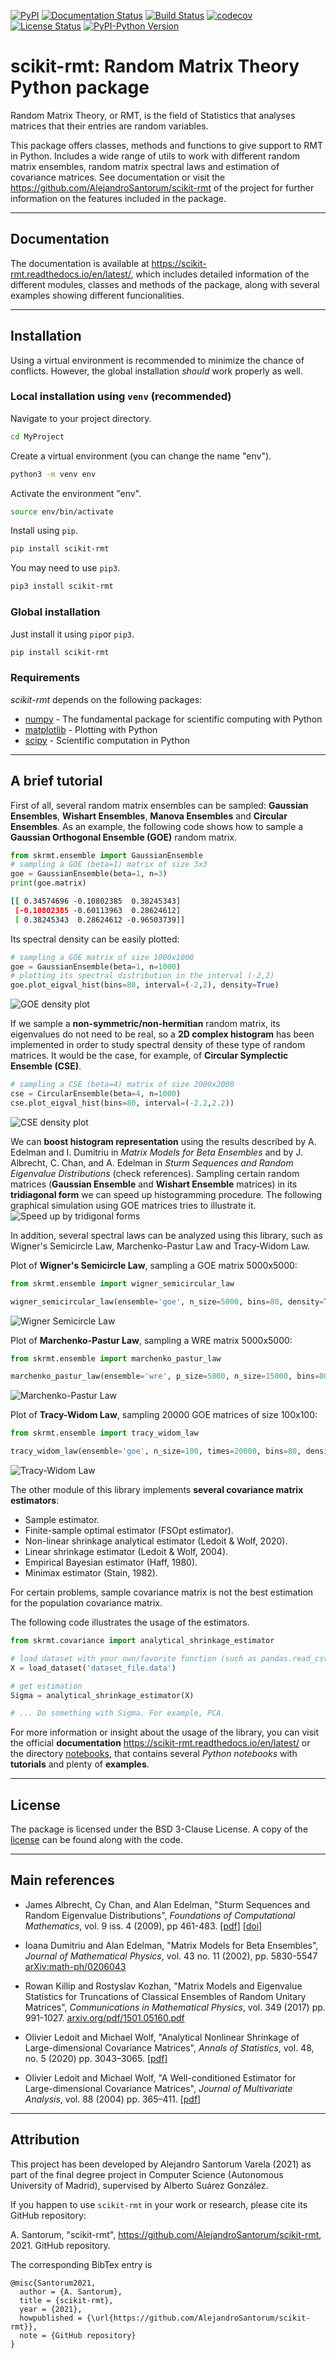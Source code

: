 [![PyPI](https://img.shields.io/pypi/v/scikit-rmt?color=g)](https://pypi.org/project/scikit-rmt/)
[![Documentation Status](https://readthedocs.org/projects/scikit-rmt/badge/?version=latest)](https://scikit-rmt.readthedocs.io/en/latest/?badge=latest)
[![Build Status](https://travis-ci.com/AlejandroSantorum/scikit-rmt.svg?branch=main)](https://travis-ci.com/AlejandroSantorum/scikit-rmt)
[![codecov](https://codecov.io/gh/AlejandroSantorum/scikit-rmt/branch/main/graph/badge.svg?token=56TNEASPJK)](https://codecov.io/gh/AlejandroSantorum/scikit-rmt)
[![License Status](https://img.shields.io/github/license/AlejandroSantorum/scikit-rmt?color=blue)](https://github.com/AlejandroSantorum/scikit-rmt/blob/main/LICENSE)
[![PyPI-Python Version](https://img.shields.io/pypi/pyversions/scikit-rmt)](https://pypi.org/project/scikit-rmt)


# scikit-rmt: Random Matrix Theory Python package

Random Matrix Theory, or RMT, is the field of Statistics that analyses
matrices that their entries are random variables.

This package offers classes, methods and functions to give support to RMT
in Python. Includes a wide range of utils to work with different random
matrix ensembles, random matrix spectral laws and estimation of covariance
matrices. See documentation or visit the <https://github.com/AlejandroSantorum/scikit-rmt>
of the project for further information on the features included in the package.

-----------------
## Documentation

The documentation is available at  <https://scikit-rmt.readthedocs.io/en/latest/>,
which includes detailed information of the different modules, classes and methods of
the package, along with several examples showing different funcionalities.

-----------------
## Installation

Using a virtual environment is recommended to minimize the chance of conflicts.
However, the global installation _should_ work properly as well.

### Local installation using `venv` (recommended)

Navigate to your project directory.
```bash
cd MyProject
```

Create a virtual environment (you can change the name "env").
```bash
python3 -m venv env
```

Activate the environment "env".
```bash
source env/bin/activate
```

Install using `pip`.
```bash
pip install scikit-rmt
```
You may need to use `pip3`.
```bash
pip3 install scikit-rmt
```

### Global installation
Just install it using `pip`or `pip3`.
```bash
pip install scikit-rmt
```

### Requirements
*scikit-rmt* depends on the following packages:
* [numpy](https://github.com/numpy/numpy) - The fundamental package for scientific computing with Python
* [matplotlib](https://github.com/matplotlib/matplotlib) - Plotting with Python
* [scipy](https://github.com/scipy/scipy) - Scientific computation in Python


-----------------
## A brief tutorial

First of all, several random matrix ensembles can be sampled: **Gaussian Ensembles**, **Wishart Ensembles**,
**Manova Ensembles** and **Circular Ensembles**. As an example, the following code shows how to sample
a **Gaussian Orthogonal Ensemble (GOE)** random matrix.

```python
from skrmt.ensemble import GaussianEnsemble
# sampling a GOE (beta=1) matrix of size 3x3
goe = GaussianEnsemble(beta=1, n=3)
print(goe.matrix)
```
```bash
[[ 0.34574696 -0.10802385  0.38245343]
 [-0.10802385 -0.60113963  0.28624612]
 [ 0.38245343  0.28624612 -0.96503739]]
```
Its spectral density can be easily plotted:
```python
# sampling a GOE matrix of size 1000x1000
goe = GaussianEnsemble(beta=1, n=1000)
# plotting its spectral distribution in the interval (-2,2)
goe.plot_eigval_hist(bins=80, interval=(-2,2), density=True)
```
![GOE density plot](https://raw.githubusercontent.com/AlejandroSantorum/scikit-rmt/main/imgs/hist_goe.png)
<!---
<img src="imgs/hist_goe.png" width=450 height=320 alt="GOE density plot">
-->

If we sample a **non-symmetric/non-hermitian** random matrix, its eigenvalues do not need to be real,
so a **2D complex histogram** has been implemented in order to study spectral density of these type
of random matrices. It would be the case, for example, of **Circular Symplectic Ensemble (CSE)**.

```python
# sampling a CSE (beta=4) matrix of size 2000x2000
cse = CircularEnsemble(beta=4, n=1000)
cse.plot_eigval_hist(bins=80, interval=(-2.2,2.2))
```
![CSE density plot](https://raw.githubusercontent.com/AlejandroSantorum/scikit-rmt/main/imgs/hist_cse_smooth.png)
<!---
<img src="imgs/hist_cse_smooth.png" width=650 height=320 alt="CSE density plot">
-->

We can **boost histogram representation** using the results described by A. Edelman and I. Dumitriu
in *Matrix Models for Beta Ensembles* and by J. Albrecht, C. Chan, and A. Edelman in
*Sturm Sequences and Random Eigenvalue Distributions* (check references). Sampling certain
random matrices (**Gaussian Ensemble** and **Wishart Ensemble** matrices) in its **tridiagonal form**
we can speed up histogramming procedure. The following graphical simulation using GOE matrices
tries to illustrate it.
![Speed up by tridigonal forms](https://raw.githubusercontent.com/AlejandroSantorum/scikit-rmt/main/imgs/gauss_tridiag_sim.png)
<!---
<img src="imgs/gauss_tridiag_sim.png" width=820 height=370 alt="Speed up by tridigonal forms">
-->

In addition, several spectral laws can be analyzed using this library, such as Wigner's Semicircle Law,
Marchenko-Pastur Law and Tracy-Widom Law.

Plot of **Wigner's Semicircle Law**, sampling a GOE matrix 5000x5000:
```python
from skrmt.ensemble import wigner_semicircular_law

wigner_semicircular_law(ensemble='goe', n_size=5000, bins=80, density=True)
```
![Wigner Semicircle Law](https://raw.githubusercontent.com/AlejandroSantorum/scikit-rmt/main/imgs/scl_goe.png)
<!---
<img src="imgs/scl_goe.png" width=450 height=320 alt="Wigner Semicircle Law">
-->

Plot of **Marchenko-Pastur Law**, sampling a WRE matrix 5000x5000:
```python
from skrmt.ensemble import marchenko_pastur_law

marchenko_pastur_law(ensemble='wre', p_size=5000, n_size=15000, bins=80, density=True)
```
![Marchenko-Pastur Law](https://raw.githubusercontent.com/AlejandroSantorum/scikit-rmt/main/imgs/mpl_wre.png)
<!---
<img src="imgs/mpl_wre.png" width=450 height=320 alt="Marchenko-Pastur Law">
-->

Plot of **Tracy-Widom Law**, sampling 20000 GOE matrices of size 100x100:
```python
from skrmt.ensemble import tracy_widom_law

tracy_widom_law(ensemble='goe', n_size=100, times=20000, bins=80, density=True)
```
![Tracy-Widom Law](https://raw.githubusercontent.com/AlejandroSantorum/scikit-rmt/main/imgs/twl_goe.png)
<!---
<img src="imgs/twl_goe.png" width=450 height=320 alt="Tracy-Widom Law">
-->

The other module of this library implements **several covariance matrix estimators**:
* Sample estimator.
* Finite-sample optimal estimator (FSOpt estimator).
* Non-linear shrinkage analytical estimator (Ledoit & Wolf, 2020).
* Linear shrinkage estimator (Ledoit & Wolf, 2004).
* Empirical Bayesian estimator (Haff, 1980).
* Minimax estimator (Stain, 1982).

For certain problems, sample covariance matrix is not the best estimation for the
population covariance matrix.

The following code illustrates the usage of the estimators.
```python
from skrmt.covariance import analytical_shrinkage_estimator

# load dataset with your own/favorite function (such as pandas.read_csv)
X = load_dataset('dataset_file.data')

# get estimation
Sigma = analytical_shrinkage_estimator(X)

# ... Do something with Sigma. For example, PCA.
```

For more information or insight about the usage of the library, you can visit the official **documentation** 
<https://scikit-rmt.readthedocs.io/en/latest/> or the directory [notebooks](notebooks), that contains several
*Python notebooks* with **tutorials** and plenty of **examples**.

-----------------
## License
The package is licensed under the BSD 3-Clause License. A copy of the [license](LICENSE) can be found along with the code.

-----------------
## Main references

- James Albrecht, Cy Chan, and Alan Edelman,
    "Sturm Sequences and Random Eigenvalue Distributions",
    *Foundations of Computational Mathematics*,
    vol. 9 iss. 4 (2009), pp 461-483.
    [[pdf]](http://www-math.mit.edu/~edelman/homepage/papers/sturm.pdf)
    [[doi]](http://dx.doi.org/10.1007/s10208-008-9037-x)

- Ioana Dumitriu and Alan Edelman,
    "Matrix Models for Beta Ensembles",
    *Journal of Mathematical Physics*,
    vol. 43 no. 11 (2002), pp. 5830-5547
    [arXiv:math-ph/0206043](http://arxiv.org/abs/math-ph/0206043)

- Rowan Killip and Rostyslav Kozhan,
    "Matrix Models and Eigenvalue Statistics for Truncations of Classical Ensembles of Random Unitary Matrices",
    *Communications in Mathematical Physics*, vol. 349 (2017) pp. 991-1027.
    [arxiv.org/pdf/1501.05160.pdf](http://arxiv.org/pdf/1501.05160.pdf)

- Olivier Ledoit and Michael Wolf,
    "Analytical Nonlinear Shrinkage of Large-dimensional Covariance Matrices",
    *Annals of Statistics*, vol. 48, no. 5 (2020) pp. 3043–3065.
    [[pdf]](http://www.econ.uzh.ch/static/wp/econwp264.pdf)

- Olivier Ledoit and Michael Wolf,
    "A Well-conditioned Estimator for Large-dimensional Covariance Matrices",
    *Journal of Multivariate Analysis*, vol. 88 (2004) pp. 365–411.
    [[pdf]](http://www.ledoit.net/ole1a.pdf)

-----------------
## Attribution
This project has been developed by Alejandro Santorum Varela (2021) as part of the final degree project
in Computer Science (Autonomous University of Madrid), supervised by Alberto Suárez González.

If you happen to use `scikit-rmt` in your work or research, please cite its GitHub repository:

A. Santorum, "scikit-rmt", https://github.com/AlejandroSantorum/scikit-rmt, 2021. GitHub repository.

The corresponding BibTex entry is
```
@misc{Santorum2021,
  author = {A. Santorum},
  title = {scikit-rmt},
  year = {2021},
  howpublished = {\url{https://github.com/AlejandroSantorum/scikit-rmt}},
  note = {GitHub repository}
}
```



